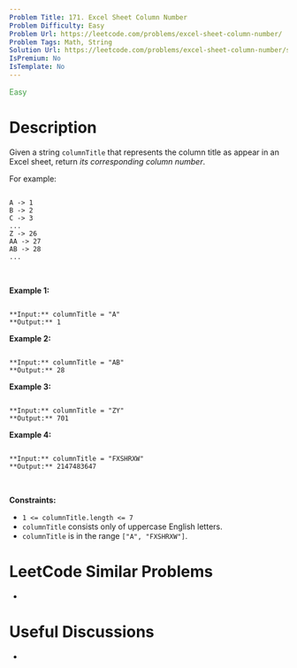 ```yaml
---
Problem Title: 171. Excel Sheet Column Number
Problem Difficulty: Easy
Problem Url: https://leetcode.com/problems/excel-sheet-column-number/
Problem Tags: Math, String
Solution Url: https://leetcode.com/problems/excel-sheet-column-number/solution/
IsPremium: No
IsTemplate: No
---
```


<span style="color: rgb(67, 160, 71);">Easy</span>

# Description

Given a string `columnTitle` that represents the column title as appear in an Excel sheet, return *its corresponding column number*.


For example:



```

A -> 1
B -> 2
C -> 3
...
Z -> 26
AA -> 27
AB -> 28 
...

```

 


**Example 1:**



```

**Input:** columnTitle = "A"
**Output:** 1

```

**Example 2:**



```

**Input:** columnTitle = "AB"
**Output:** 28

```

**Example 3:**



```

**Input:** columnTitle = "ZY"
**Output:** 701

```

**Example 4:**



```

**Input:** columnTitle = "FXSHRXW"
**Output:** 2147483647

```

 


**Constraints:**


* `1 <= columnTitle.length <= 7`
* `columnTitle` consists only of uppercase English letters.
* `columnTitle` is in the range `["A", "FXSHRXW"]`.




# LeetCode Similar Problems

- []()

# Useful Discussions

- []()
